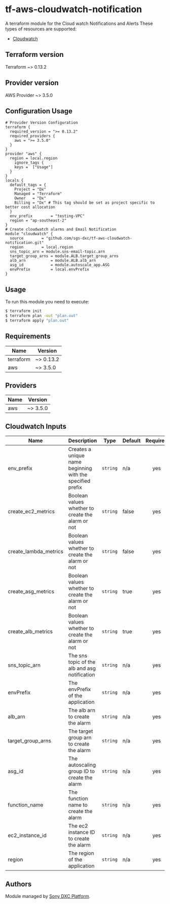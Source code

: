 # tf-aws-cloudwatch-notification
A terraform module for the Cloud watch Notifications and Alerts
These types of resources are supported:

* [Cloudwatch](https://registry.terraform.io/providers/hashicorp/aws/latest/docs/resources/cloudwatch)

## Terraform version
Terraform ~> 0.13.2

## Provider version
AWS Provider ~> 3.5.0

## Configuration Usage

```hcl
# Provider Version Configuration
terraform {
  required_version = ">= 0.13.2"
  required_providers {
    aws = ">= 3.5.0"
  }
}
provider "aws" {
  region = local.region
    ignore_tags {
    keys =  ["Usage"]
  }
}
locals {
  default_tags = {
    Project = "Dx"
    Managed = "Terraform"
    Owner   = "Dx"
    Billing = "Dx" # This tag should be set as project specific to better cost allocation
  }
  env_prefix        = "testing-VPC"
  region = "ap-southeast-2"
}
# Create cloudwatch alarms and Email Notification
module "cloudwatch" {
  source        = "github.com/sgs-dxc/tf-aws-cloudwatch-notification.git"
  region        = local.region
  sns_topic_arn = module.sns-email-topic.arn
  target_group_arns = module.ALB.target_group_arns
  alb_arn           = module.ALB.alb_arn
  asg_id            = module.autoscale_app.ASG
  envPrefix         = local.envPrefix
}
```

## Usage

To run this module you need to execute:

```bash
$ terraform init
$ terraform plan -out "plan.out"
$ terraform apply "plan.out"
```

<!-- BEGINNING OF PRE-COMMIT-TERRAFORM DOCS HOOK -->
## Requirements

| Name | Version |
|------|---------|
| terraform | ~> 0.13.2 |
| aws | ~> 3.5.0 |

## Providers

| Name | Version |
|------|---------|
| aws | ~> 3.5.0 |

## Cloudwatch Inputs
| Name | Description | Type | Default | Required |
|------|-------------|------|---------|:--------:|
| env\_prefix | Creates a unique name beginning with the specified prefix | `string` | n/a | yes |
| create_ec2_metrics | Boolean values whether to create the alarm or not | `string` | false | yes |
| create_lambda_metrics | Boolean values whether to create the alarm or not | `string` | false | yes |
| create_asg_metrics | Boolean values whether to create the alarm or not | `string` | true | yes |
| create_alb_metrics| Boolean values whether to create the alarm or not | `string` | true | yes |
| sns_topic_arn | The sns topic of the alb and asg notification | `string` | n/a | yes |
| envPrefix | The envPrefix of the application | `string` | n/a | yes |
| alb_arn | The alb arn to create the alarm | `string` | n/a | yes |
| target_group_arns | The target group arn to create the alarm | `string` | n/a | yes |
| asg_id | The autoscaling group ID to create the alarm | `string` | n/a | yes |
| function_name | The function name to create the alarm | `string` | n/a | yes |
| ec2_instance_id | The ec2 instance ID to create the alarm | `string` | n/a | yes |
| region | The region of the application | `string` | n/a | yes |

<!-- END OF PRE-COMMIT-TERRAFORM DOCS HOOK -->

## Authors

Module managed by [Sony DXC Platform](https://).
